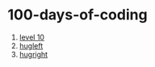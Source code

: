 # 100-days-of-coding
1) [level 10](https://github.com/keerthanakannan29/100-days-of-coding/blob/master/0.1%20Level10.md)
2) [hugleft](https://github.com/keerthanakannan29/100-days-of-coding/blob/master/0.3%20HugLeft)
3) [hugright](https://github.com/keerthanakannan29/100-days-of-coding/blob/master/0.2%20HugRight)
